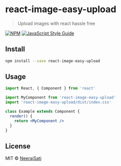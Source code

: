 # react-image-easy-upload

> Upload images with react hassle free

[![NPM](https://img.shields.io/npm/v/react-image-easy-upload.svg)](https://www.npmjs.com/package/react-image-easy-upload) [![JavaScript Style Guide](https://img.shields.io/badge/code_style-standard-brightgreen.svg)](https://standardjs.com)

## Install

```bash
npm install --save react-image-easy-upload
```

## Usage

```jsx
import React, { Component } from 'react'

import MyComponent from 'react-image-easy-upload'
import 'react-image-easy-upload/dist/index.css'

class Example extends Component {
  render() {
    return <MyComponent />
  }
}
```

## License

MIT © [NeerajSati](https://github.com/NeerajSati)
